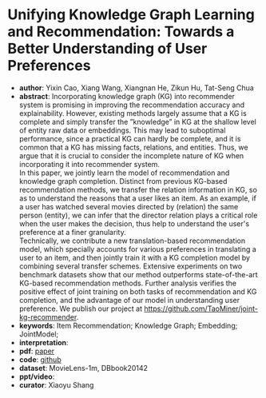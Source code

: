 # Unifying Knowledge Graph Learning and Recommendation: Towards a Better Understanding of User Preferences    
- **author**: Yixin Cao, Xiang Wang, Xiangnan He, Zikun Hu, Tat-Seng Chua  
- **abstract**: Incorporating knowledge graph (KG) into recommender system is promising in improving the recommendation accuracy and explainability. However, existing methods largely assume that a KG is complete and simply transfer the ”knowledge” in KG at the shallow level of entity raw data or embeddings. This may lead to suboptimal performance, since a practical KG can hardly be complete, and it is common that a KG has missing facts, relations, and entities. Thus, we argue that it is crucial to consider the incomplete nature of KG when incorporating it into recommender system.  
In this paper, we jointly learn the model of recommendation and knowledge graph completion. Distinct from previous KG-based recommendation methods, we transfer the relation information in KG, so as to understand the reasons that a user likes an item. As an example, if a user has watched several movies directed by (relation) the same person (entity), we can infer that the director relation plays a critical role when the user makes the decision, thus help to understand the user's preference at a finer granularity.  
Technically, we contribute a new translation-based recommendation model, which specially accounts for various preferences in translating a user to an item, and then jointly train it with a KG completion model by combining several transfer schemes. Extensive experiments on two benchmark datasets show that our method outperforms state-of-the-art KG-based recommendation methods. Further analysis verifies the positive effect of joint training on both tasks of recommendation and KG completion, and the advantage of our model in understanding user preference. We publish our project at https://github.com/TaoMiner/joint-kg-recommender.
- **keywords**: Item Recommendation; Knowledge Graph; Embedding; JointModel; 
- **interpretation**: 
- **pdf**: [paper](https://arxiv.org/pdf/1902.06236v1.pdf)
- **code**: [github](https://github.com/TaoMiner/joint-kg-recommender)
- **dataset**: MovieLens-1m, DBbook20142 
- **ppt/video**:
- **curator**: Xiaoyu Shang
